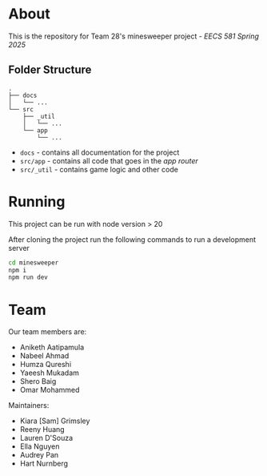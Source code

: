 # About

This is the repository for Team 28's minesweeper project - *EECS 581 Spring 2025*

##  Folder Structure

```
.
├── docs
│   └── ...
└── src
    ├── _util
    │   └── ...
    └── app
        └── ...
```

- `docs` - contains all documentation for the project
- `src/app` - contains all code that goes in the *app router*
- `src/_util` - contains game logic and other code

# Running

This project can be run with node version > 20

After cloning the project run the following commands to run a development server

```bash
cd minesweeper
npm i
npm run dev

```

# Team

Our team members are:
- Aniketh Aatipamula
- Nabeel Ahmad
- Humza Qureshi
- Yaeesh Mukadam
- Shero Baig
- Omar Mohammed

Maintainers:
- Kiara [Sam] Grimsley
- Reeny Huang
- Lauren D'Souza
- Ella Nguyen
- Audrey Pan
- Hart Nurnberg

